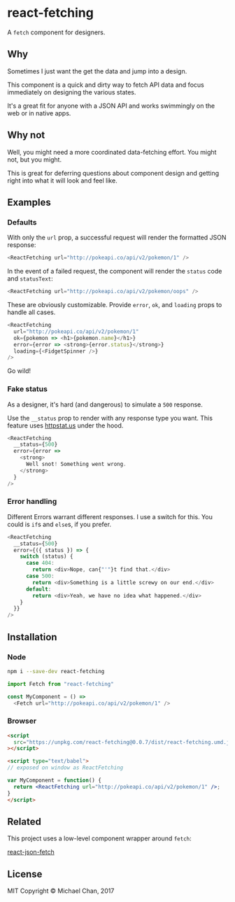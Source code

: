 # react-fetching
A `fetch` component for designers.

## Why
Sometimes I just want the get the data and jump into a design.

This component is a quick and dirty way to fetch API data and focus immediately on designing the various states.

It's a great fit for anyone with a JSON API and works swimmingly on the web or in native apps.

## Why not
Well, you might need a more coordinated data-fetching effort.
You might not, but you might.

This is great for deferring questions about component design and
getting right into what it will look and feel like.

## Examples

### Defaults
With only the `url` prop, a successful request will render
the formatted JSON response:

```js
<ReactFetching url="http://pokeapi.co/api/v2/pokemon/1" />
```

In the event of a failed request, the component will render the
`status` code and `statusText`:

```js
<ReactFetching url="http://pokeapi.co/api/v2/pokemon/oops" />
```

These are obviously customizable.
Provide `error`, `ok`, and `loading` props to handle all cases.

```js
<ReactFetching
  url="http://pokeapi.co/api/v2/pokemon/1"
  ok={pokemon => <h1>{pokemon.name}</h1>}
  error={error => <strong>{error.status}</strong>}
  loading={<FidgetSpinner />}
/>
```

Go wild!

### Fake status
As a designer, it's hard (and dangerous) to simulate a `500`
response.

Use the `__status` prop to render with any response type you want. This feature
uses [httpstat.us](http://httpstat.us/) under the hood.

```js
<ReactFetching
  __status={500}
  error={error =>
    <strong>
      Well snot! Something went wrong.
    </strong>
  }
/>
```

### Error handling
Different Errors warrant different responses.
I use a switch for this.
You could is `if`s and `else`s, if you prefer.

```js
<ReactFetching
  __status={500}
  error={({ status }) => {
    switch (status) {
      case 404:
        return <div>Nope, can{"'"}t find that.</div>
      case 500:
        return <div>Something is a little screwy on our end.</div>
      default:
        return <div>Yeah, we have no idea what happened.</div>
    }
  }}
/>
```

## Installation
### Node
```bash
npm i --save-dev react-fetching
```

```js
import Fetch from "react-fetching"

const MyComponent = () =>
  <Fetch url="http://pokeapi.co/api/v2/pokemon/1" />
```

### Browser
```html
<script
  src="https://unpkg.com/react-fetching@0.0.7/dist/react-fetching.umd.js"
></script>

<script type="text/babel">
// exposed on window as ReactFetching

var MyComponent = function() {
  return <ReactFetching url="http://pokeapi.co/api/v2/pokemon/1" />;
}
</script>
```

## Related
This project uses a low-level component wrapper around `fetch`:

[react-json-fetch](https://github.com/learnreact/react-json-fetch)

## License
MIT
Copyright &copy; Michael Chan, 2017
